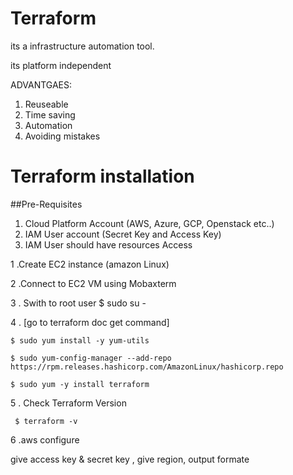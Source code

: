  # Terraform

 its a infrastructure automation tool.
 
 its platform independent


ADVANTGAES:
1. Reuseable 
2. Time saving
3. Automation
4. Avoiding mistakes


# Terraform installation 

##Pre-Requisites 
1) Cloud Platform Account (AWS, Azure, GCP, Openstack etc..)
2) IAM User account (Secret Key and Access Key)
3) IAM User should have resources Access


1 .Create EC2 instance (amazon Linux)

2 .Connect to EC2 VM using Mobaxterm

3 . Swith to root user 
     $ sudo su -

4 . [go to terraform doc get command]
   
    $ sudo yum install -y yum-utils
   
    $ sudo yum-config-manager --add-repo https://rpm.releases.hashicorp.com/AmazonLinux/hashicorp.repo
   
    $ sudo yum -y install terraform

5 . Check Terraform Version
    
     $ terraform -v  
   
6 .aws configure
 
 give access key & secret key , give region, output formate    
